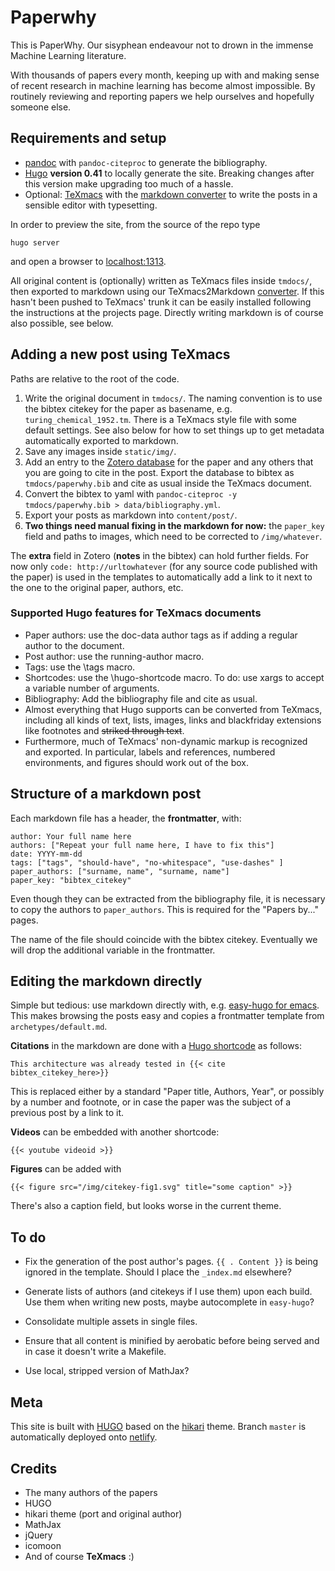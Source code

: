 # Paperwhy

This is PaperWhy. Our sisyphean endeavour not to drown in the immense
Machine Learning literature.

With thousands of papers every month, keeping up with and making sense
of recent research in machine learning has become almost
impossible. By routinely reviewing and reporting papers we help
ourselves and hopefully someone else.

## Requirements and setup

* [pandoc](http://pandoc.org/) with `pandoc-citeproc` to generate the
  bibliography.
* [Hugo](https://gohugo.io) **version 0.41** to locally generate the site.
  Breaking changes after this version make upgrading too much of a hassle.
* Optional: [TeXmacs](http://www.texmacs.org) with
  the [markdown converter](https://bitbucket.org/mdbenito/tm2md) to
  write the posts in a sensible editor with typesetting.

In order to preview the site, from the source of the repo type

```
hugo server
```

and open a browser to [localhost:1313](//localhost:1313).

All original content is (optionally) written as TeXmacs files inside
`tmdocs/`, then exported to markdown using our
TeXmacs2Markdown [converter](https://bitbucket.org/mdbenito/tm2md). If
this hasn't been pushed to TeXmacs' trunk it can be easily installed
following the instructions at the projects page. Directly writing
markdown is of course also possible, see below.


## Adding a new post using TeXmacs

Paths are relative to the root of the code.
 
1. Write the original document in `tmdocs/`. The naming convention is
   to use the bibtex citekey for the paper as basename, e.g.
   `turing_chemical_1952.tm`. There is a TeXmacs style file with some
   default settings. See also below for how to set things up to get
   metadata automatically exported to markdown.
1. Save any images inside `static/img/`.
1. Add an entry to the [Zotero database]() for the paper and any
   others that you are going to cite in the post. Export the database
   to bibtex as `tmdocs/paperwhy.bib` and cite as usual inside the
   TeXmacs document.
1. Convert the bibtex to yaml with
   `pandoc-citeproc -y tmdocs/paperwhy.bib > data/bibliography.yml`.
1. Export your posts as markdown into `content/post/`.
1. **Two things need manual fixing in the markdown for now:** the
   `paper_key` field and paths to images, which need to be corrected
   to `/img/whatever`.

The **extra** field in Zotero (**notes** in the bibtex) can hold
further fields. For now only `code: http://urltowhatever` (for any
source code published with the paper) is used in the templates to
automatically add a link to it next to the one to the original paper,
authors, etc.

### Supported Hugo features for TeXmacs documents

* Paper authors: use the doc-data author tags as if adding a regular
  author to the document.
* Post author: use the running-author macro.
* Tags: use the \tags macro.
* Shortcodes: use the \hugo-shortcode macro. To do: use xargs to
  accept a variable number of arguments.
* Bibliography: Add the bibliography file and cite as usual.
* Almost everything that Hugo supports can be converted from TeXmacs,
  including all kinds of text, lists, images, links and blackfriday
  extensions like footnotes and ~~striked through text~~.
* Furthermore, much of TeXmacs' non-dynamic markup is recognized and
  exported. In particular, labels and references, numbered
  environments, and figures should work out of the box.

## Structure of a markdown post

Each markdown file has a header, the **frontmatter**, with:

```
author: Your full name here
authors: ["Repeat your full name here, I have to fix this"]
date: YYYY-mm-dd
tags: ["tags", "should-have", "no-whitespace", "use-dashes" ]
paper_authors: ["surname, name", "surname, name"]
paper_key: "bibtex_citekey"
```

Even though they can be extracted from the bibliography file, it is
necessary to copy the authors to `paper_authors`. This is required
for the "Papers by..." pages.

The name of the file should coincide with the bibtex
citekey. Eventually we will drop the additional variable in the
frontmatter.

## Editing the markdown directly

Simple but tedious: use markdown directly with,
e.g. [easy-hugo for emacs](https://github.com/masasam/emacs-easy-hugo). This
makes browsing the posts easy and copies a frontmatter template from
`archetypes/default.md`.

**Citations** in the markdown are done with
a [Hugo shortcode](gohugo.io/extras/shortcodes/) as follows:

```
This architecture was already tested in {{< cite bibtex_citekey_here>}}
```

This is replaced either by a standard "Paper title, Authors, Year", or
possibly by a number and footnote, or in case the paper was the
subject of a previous post by a link to it.

**Videos** can be embedded with another shortcode:

```
{{< youtube videoid >}}
```

**Figures** can be added with
```
{{< figure src="/img/citekey-fig1.svg" title="some caption" >}}
```
There's also a caption field, but looks worse in the current theme.

## To do

* Fix the generation of the post author's pages. `{{ . Content }}` is
  being ignored in the template. Should I place the `_index.md`
  elsewhere?

* Generate lists of authors (and citekeys if I use them) upon each
  build. Use them when writing new posts, maybe autocomplete in
  `easy-hugo`?
  
* Consolidate multiple assets in single files.

* Ensure that all content is minified by aerobatic before being served
  and in case it doesn't write a Makefile.
  
* Use local, stripped version of MathJax?

## Meta

This site is built with [HUGO](gohugo.io) based on
the [hikari](github.com/digitalcraftsman/hugo-hikari-theme) theme.
Branch `master` is automatically deployed onto [netlify](https://netlify.com).

## Credits

* The many authors of the papers
* HUGO
* hikari theme (port and original author)
* MathJax
* jQuery
* icomoon
* And of course **TeXmacs** :)
